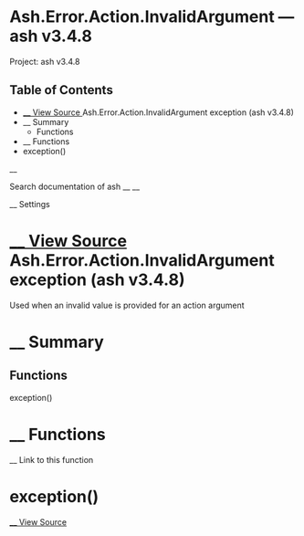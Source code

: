 # Ash.Error.Action.InvalidArgument — ash v3.4.8

Project: ash v3.4.8

## Table of Contents

- [ __ View Source ](external_link) Ash.Error.Action.InvalidArgument exception (ash v3.4.8)
- __ Summary
  - Functions
- __ Functions
- exception()

__

Search documentation of ash __ __

__ Settings

#  [ __ View Source ](external_link) Ash.Error.Action.InvalidArgument exception (ash v3.4.8)

Used when an invalid value is provided for an action argument

#  __ Summary

##  Functions

exception()

#  __ Functions

__ Link to this function

# exception()

[ __ View Source ](external_link)
